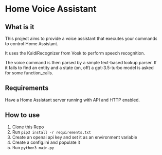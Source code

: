 # Home Voice Assistant

## What is it

This project aims to provide a voice assistant that executes your commands to control Home Assistant.

It uses the KaldiRecognizer from Vosk to perform speech recognition.

The voice command is then parsed by a simple text-based lookup parser. If it fails to find an entity and a state (on, off) a gpt-3.5-turbo model is asked for some function_calls.

## Requirements

Have a Home Assistant server running with API and HTTP enabled.

## How to use

1. Clone this Repo
2. Run ```pip3 install -r requirements.txt```
3. Create an openai api key and set it as an environment variable
4. Create a config.ini and populate it
5. Run ```python3 main.py```





